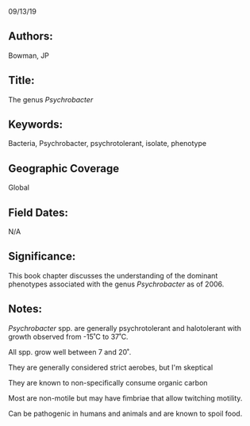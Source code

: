 09/13/19
## Authors:
Bowman, JP
## Title:
The genus *Psychrobacter*
## Keywords:
Bacteria, Psychrobacter, psychrotolerant, isolate, phenotype
## Geographic Coverage
Global
## Field Dates:
N/A
## Significance:
This book chapter discusses the understanding of the dominant phenotypes associated with the genus *Psychrobacter* as of 2006.

## Notes:
*Psychrobacter* spp. are generally psychrotolerant and halotolerant with growth observed from -15˚C to 37˚C.

All spp. grow well between 7 and 20˚.

They are generally considered strict aerobes, but I'm skeptical

They are known to non-specifically consume organic carbon

Most are non-motile but may have fimbriae that allow twitching motility.

Can be pathogenic in humans and animals and are known to spoil food.
